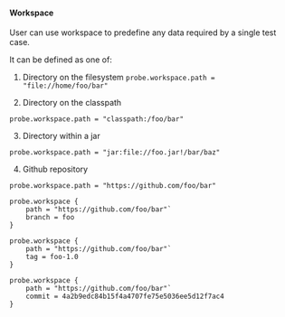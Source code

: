 #### Workspace

User can use workspace to predefine any data required by a single test case.
     
It can be defined as one of:

1. Directory on the filesystem
`probe.workspace.path = "file://home/foo/bar"`

2. Directory on the classpath

`probe.workspace.path = "classpath:/foo/bar"`

3. Directory within a jar
 
`probe.workspace.path = "jar:file://foo.jar!/bar/baz"`

4. Github repository

`probe.workspace.path = "https://github.com/foo/bar"`

```
probe.workspace {
    path = "https://github.com/foo/bar"`
    branch = foo
}
```

```
probe.workspace {
    path = "https://github.com/foo/bar"`
    tag = foo-1.0
}
```

```
probe.workspace {
    path = "https://github.com/foo/bar"`
    commit = 4a2b9edc84b15f4a4707fe75e5036ee5d12f7ac4
}
```

